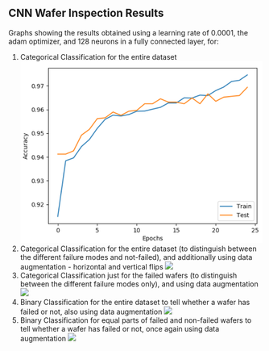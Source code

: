 ## CNN Wafer Inspection Results

Graphs showing the results obtained using a learning rate of 0.0001, the adam optimizer, and 128 neurons in a fully connected layer, for:
1. Categorical Classification for the entire dataset
![](results/categorical_entire_dataset.png)
2. Categorical Classification for the entire dataset (to distinguish between the different failure modes and not-failed), and additionally using data augmentation - horizontal and vertical flips
![](results%20categorical_entire_dataset_augmented.png)
3. Categorical Classification just for the failed wafers (to distinguish between the different failure modes only), and using data augmentation
![](results%20categorical_only_failed_augmented.png)
4. Binary Classification for the entire dataset to tell whether a wafer has failed or not, also using data augmentation
![](results%20binary_entire_dataset_augmented.png)
5. Binary Classification for equal parts of failed and non-failed wafers to tell whether a wafer has failed or not, once again using data augmentation
![](results%20binary_equal_datasets_augmented.png)
